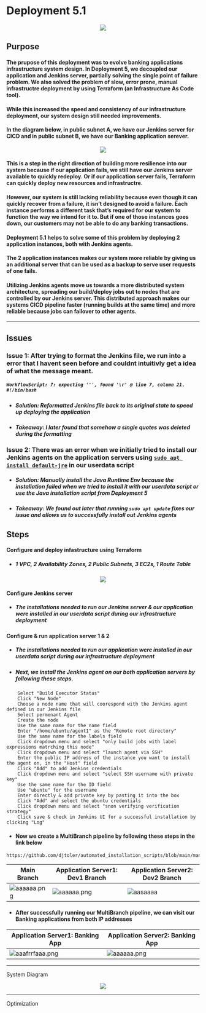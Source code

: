 # Deployment 5.1

<p align="center">
<img src="https://github.com/djtoler/Deployment5.1/blob/main/assets/5.1cover.png">
</p>

## Purpose

#### The prupose of this deployment was to evolve banking applications infrastructure system design. In Deployment 5, we decoupled our application and Jenkins server, partially solving the single point of failure problem. We also solved the problem of slow, error prone, manual infrastructre deployment by using Terraform (an Infrastructure As Code tool). 
#### While this increased the speed and consistency of our infrastructure deployment, our system design still needed improvements.

#### In the diagram below, in public subnet A, we have our Jenkins server for CICD and in public subnet B, we have our Banking application serever. 

<p align="center">
<img src="https://github.com/djtoler/Deployment5_v1/blob/main/dp5Diagram2.png">
</p>

#### This is a step in the right direction of building more resilience into our system because if our application fails, we still have our Jenkins server available to quickly redeploy. Or if our application server fails, Terraform can quickly deploy new resources and infrastructre.

#### However, our system is still lacking reliability because even though it can quickly recover from a failure, it isn’t designed to avoid a failure. Each instance performs a different task that’s required for our system to function the way we intend for it to. But if one of those instances goes down, our customers may not be able to do any banking transactions. 

#### Deployment 5.1 helps to solve some of this problem by deploying 2 application instances, both with Jenkins agents. 

#### The 2 application instances makes our system more reliable by giving us an additional server that can be used as a backup to serve user requests of one fails. 

#### Utilizing Jenkins agents move us towards a more distributed system architecture, spreading our build/deploy jobs out to nodes that are controlled by our Jenkins server. This distributed approach makes our systems CICD pipeline faster (running builds at the same time) and more reliable because jobs can failover to other agents.

---

## Issues
### Issue 1: After trying to format the Jenkins file, we run into a error that I havent seen before and couldnt intuitivly get a idea of what the message meant.
##### `WorkflowScript: 7: expecting ''', found '\r' @ line 7, column 21. #!/bin/bash`
* ##### Solution: Reformatted Jenkins file back to its original state to speed up deploying the application
* ##### Takeaway: I later found that somehow a single quotes was deleted during the formatting

### Issue 2: There was an error when we initially tried to install our Jenkins agents on the application servers using [`sudo apt install default-jre`](https://ubuntu.com/tutorials/install-jre#2-installing-openjdk-jre) in our userdata script  
* ##### Solution: Manually install the Java Runtime Env because the installation failed when we tried to install it with our userdata script or use the Java installation script from Deployment 5
* ##### Takeaway: We found out later that running `sudo apt update` fixes our issue and allows us to successfully install out Jenkins agents


## Steps
#### Configure and deploy infastructure using Terraform
* ##### _1 VPC, 2 Availability Zones, 2 Public Subnets, 3 EC2s, 1 Route Table_
<p align="center">
<img src="https://github.com/djtoler/Deployment5_v1/blob/main/dp5Diagram2.png">
</p>

#### Configure Jenkins server
* ##### _The installations needed to run our Jenkins server & our application were installed in our userdata script during our infrastructure deployment_
  
#### Configure & run application server 1 & 2
* ##### _The installations needed to run our application were installed in our userdata script during our infrastructure deployment_
* ##### _Next, we install the Jenkins agent on our both application servers by following these steps._
```
    Select "Build Executor Status"
    Click "New Node"
    Choose a node name that will coorespond with the Jenkins agent defined in our Jenkins file
    Select permenant Agent
    Create the node
    Use the same name for the name field
    Enter "/home/ubuntu/agent1" as the "Remote root directory"
    Use the same name for the labels field
    Click dropdown menu and select "only build jobs with label expressions matrching this node"
    Click dropdown menu and select "launch agent via SSH"
    Enter the public IP address of the instance you want to install the agent on, in the "Host" field
    Click "Add" to add Jenkins credentials
    Click dropdown menu and select "select SSH username with private key"
    Use the same name for the ID field 
    Use "ubuntu" for the username
    Enter directly & add private key by pasting it into the box
    Click "Add" and select the ubuntu credentials
    Click dropdown menu and select "snon verifying verification strategy"
    Click save & check in Jenkins UI for a successful installation by clicking "Log"
```
* #### Now we create a MultiBranch pipeline by following these steps in the link below
```
https://github.com/djtoler/automated_installation_scripts/blob/main/manual_jenkins_multi_branch.txt
```

| Main Branch                         | Application Server1: Dev1 Branch    | Application Server2: Dev2 Branch |
| ----------------------------------- | ----------------------------------- | --------------------------------- |
| ![aaaaaa.png](https://github.com/djtoler/Deployment5.1/blob/main/assets/mainsuc.PNG) | ![aaaaaa.png](https://github.com/djtoler/Deployment5.1/blob/main/assets/dev1suc.PNG) | ![aasaaaa](https://github.com/djtoler/Deployment5.1/blob/main/assets/dev2suc.PNG) |

* #### After successfully running our MultiBranch pipeline, we can visit our Banking applications from both IP addresses 

| Application Server1: Banking App    | Application Server2: Banking App    |
| ----------------------------------- | ----------------------------------- |
| ![aaafrrfaaa.png](https://github.com/djtoler/Deployment5.1/blob/main/assets/banksucdev1.PNG) | ![aaaaaa.png](https://github.com/djtoler/Deployment5.1/blob/main/assets/banksucdev2.PNG) | 

---

System Diagram

<p align="center">
<img src="https://github.com/djtoler/Deployment5.1/blob/main/assets/dp5.1Diagram.drawio%20(1).png">
</p>

---

Optimization

